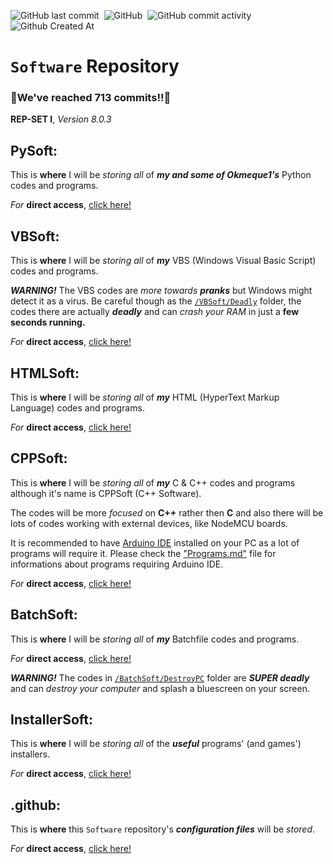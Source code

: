 ![GitHub last commit](https://img.shields.io/github/last-commit/gamersoft24/software?color=red&label=Last%20Commit%3A)
 &nbsp;![GitHub](https://img.shields.io/github/license/gamersoft24/software?color=greenpurple&label=License%3A) &nbsp;![GitHub commit activity](https://img.shields.io/github/commit-activity/w/gamersoft24/software?color=blueviolet&label=Commit%20Activity%3A) &nbsp;![Github Created At](https://img.shields.io/github/created-at/gamersoft24/software?color=yellow&label=Repository%20Created%3A)

# `Software` Repository

### **🎉We've reached 713 commits!!🌟**

**REP-SET I**, *Version 8.0.3*

## PySoft:
This is **where** I will be *storing all* of ***my and some of Okmeque1's*** Python codes and programs.

*For* **direct access**, [click here!](https://github.com/GmaerSoft42/Software/tree/Main/PySoft)

## VBSoft:
This is **where** I will be *storing all* of ***my*** VBS (Windows Visual Basic Script) codes and programs.

***WARNING!*** The VBS codes are *more towards **pranks*** but Windows might detect it as a virus. Be careful though as the [`/VBSoft/Deadly`](https://github.com/GmaerSoft42/Software/tree/Main/VBSoft/Deadly) folder, the codes there are actually ***deadly*** and can *crash your RAM* in just a **few seconds running.** 

*For* **direct access**, [click here!](https://github.com/GmaerSoft42/Software/tree/Main/VBSoft)

## HTMLSoft:

This is **where** I will be *storing all* of ***my*** HTML (HyperText Markup Language) codes and programs.

*For* **direct  access**, [click here!](https://github.com/GmaerSoft42/Software/tree/Main/HTMLSoft)

## CPPSoft:

This is **where** I will be *storing all* of ***my*** C & C++ codes and programs although it's name is CPPSoft (C++ Software).

The codes will be more *focused* on **C++** rather then **C** and also there will be lots of codes working with external devices, like NodeMCU boards.

It is recommended to have [Arduino IDE](https://www.arduino.cc/en/software) installed on your PC as a lot of programs will require it. Please check the ["Programs.md"](https://github.com/GmaerSoft42/Software/blob/Main/Programs.md) file for informations about programs requiring Arduino IDE.

*For* **direct access**, [click here!](https://github.com/GmaerSoft42/Software/tree/Main/CPPSoft)

## BatchSoft:

This is **where** I will be *storing all* of ***my*** Batchfile codes and programs.

*For* **direct access**, [click here!](https://github.com/GmaerSoft42/Software/tree/Main/BatchSoft)

***WARNING!*** The codes in [`/BatchSoft/DestroyPC`](https://github.com/GmaerSoft42/Software/tree/Main/BatchSoft/DestroyPC) folder are ***SUPER deadly*** and can *destroy your computer* and splash a bluescreen on your screen.

## InstallerSoft:

This is **where** I will be *storing all* of the ***useful*** programs' (and games') installers.

*For* **direct access**, [click here!](https://github.com/GmaerSoft42/Software/tree/Main/InstallerSoft)

## .github:

This is **where** this `Software` repository's ***configuration files*** will be *stored*.

*For* **direct access**, [click here!](https://github.com/GmaerSoft42/Software/tree/Main/.github)

